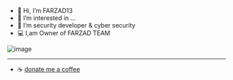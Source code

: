 - 👋 Hi, I’m FARZAD13
- 👀 I’m interested in ...
- 🌱 I’m security developer & cyber security
- 💻 I,am Owner of FARZAD TEAM

![image](https://discord.c99.nl/widget/theme-2/1032576510961385472.png)

---
- ☕ [donate me a coffee](https://www.coffeebede.com/farzad13)
<!---
farzad1300/farzad1300 is a ✨ special ✨ repository because its `README.md` (this file) appears on your GitHub profile.
You can click the Preview link to take a look at your changes.
--->
